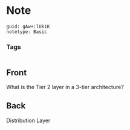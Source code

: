 # Note
```
guid: gAw+:lUk1K
notetype: Basic
```

### Tags
```
```

## Front
What is the Tier 2 layer in a 3-tier architecture?

## Back
Distribution Layer
